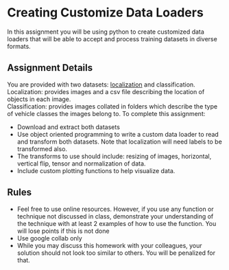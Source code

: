 # Creating Customize Data Loaders
In this assignment you will be using python to create customized data loaders that will be able to accept and process training datasets in diverse formats. 

## Assignment Details
You are provided with two datasets: [localization](https://drive.google.com/file/d/1rMabUduN4_fFN9THlxG4_IJ1Mli1e657/view?usp=drive_link) and classification.<br> 
Localization: provides images and a csv file describing the location of objects in each image. <br>
Classification: provides images collated in folders which describe the type of vehicle classes the images belong to. 
To complete this assignment:
* Download and extract both datasets
* Use object oriented programming to write a custom data loader to read and transform both datasets. Note that localization will need labels to be transformed also. 
* The transforms to use should include: resizing of images, horizontal, vertical flip, tensor and normalization of data.
* Include custom plotting functions to help visualize data. 

## Rules
* Feel free to use online resources. However, if you use any function or technique not discussed in class, demonstrate your understanding of the technique with at least 2 examples of how to use the function. You will lose points if this is not done
* Use google collab only
* While you may discuss this homework with your colleagues, your solution should not look too similar to others. You will be penalized for that. 
